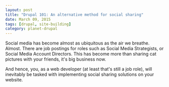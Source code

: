```yaml
---
layout: post
title: "Drupal 101: An alternative method for social sharing"
date: March 09, 2015
tags: [drupal, site-building]
category: planet-drupal
---
```

Social media has become almost as ubiquitous as the air we breathe. Almost. There are job postings for roles such as Social Media Strategists, or Social Media Account Directors. This has become more than sharing cat pictures with your friends, it's big business now. 

And hence, you, as a web developer (at least that's still a job role), will inevitably be tasked with implementing social sharing solutions on your website.

